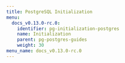 ```yaml
---
title: PostgreSQL Initialization
menu:
  docs_v0.13.0-rc.0:
    identifier: pg-initialization-postgres
    name: Initialization
    parent: pg-postgres-guides
    weight: 30
menu_name: docs_v0.13.0-rc.0
---
```


